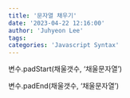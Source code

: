 ```yaml
---
title: '문자열 채우기'
date: '2023-04-22 12:16:00'
author: 'Juhyeon Lee'
tags: 
categories: 'Javascript Syntax'
---
```


변수.padStart(채울갯수, ‘채울문자열’)


변수.padEnd(채울갯수, ‘채울문자열’)

